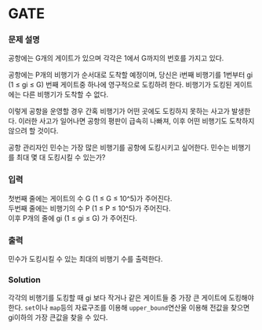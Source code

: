 # GATE
### 문제 설명
공항에는 G개의 게이트가 있으며 각각은 1에서 G까지의 번호를 가지고 있다.  

공항에는 P개의 비행기가 순서대로 도착할 예정이며, 당신은 i번째 비행기를 1번부터 gi (1 ≤ gi ≤ G) 번째 게이트중 하나에 영구적으로 도킹하려 한다. 비행기가 도킹된 게이트에는 다른 비행기가 도착할 수 없다.  

이렇게 공항을 운영할 경우 간혹 비행기가 어떤 곳에도 도킹하지 못하는 사고가 발생한다. 이러한 사고가 일어나면 공항의 평판이 급속히 나빠져, 이후 어떤 비행기도 도착하지 않으려 할 것이다.  

공항 관리자인 민수는 가장 많은 비행기를 공항에 도킹시키고 싶어한다. 민수는 비행기를 최대 몇 대 도킹시킬 수 있는가?
### 입력
첫번째 줄에는 게이트의 수 G (1 ≤ G ≤ 10^5)가 주어진다.  
두번째 줄에는 비행기의 수 P (1 ≤ P ≤ 10^5)가 주어진다.  
이후 P개의 줄에 gi (1 ≤ gi ≤ G) 가 주어진다.
### 출력
민수가 도킹시킬 수 있는 최대의 비행기 수를 출력한다.
### Solution
각각의 비행기를 도킹할 때 gi 보다 작거나 같은 게이트들 중 가장 큰 게이트에 도킹해야 한다. <code>set</code>이나 <code>map</code>등의 자료구조를 이용해 <code>upper_bound</code>연산울 이용해 전값을 찾으면 gi이하의 가장 큰값을 찾을 수 있다.
